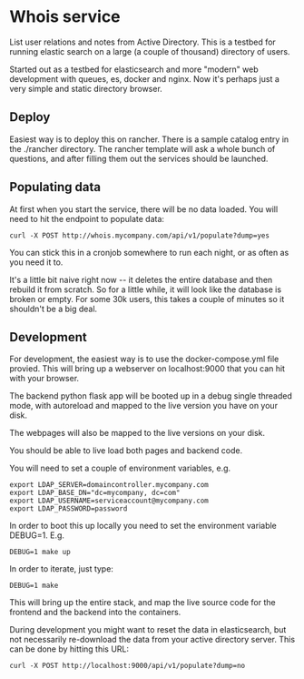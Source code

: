 # Whois service

List user relations and notes from Active Directory. This is a testbed for running elastic search on a large (a couple of thousand) directory of users. 

Started out as a testbed for elasticsearch and more "modern" web development with queues, es, docker and nginx. Now it's perhaps just a very simple and static directory browser.

## Deploy

Easiest way is to deploy this on rancher. There is a sample catalog entry in the ./rancher directory. The rancher template will ask a whole bunch of questions, and after filling them out the services should be launched. 

## Populating data

At first when you start the service, there will be no data loaded. You will need to hit the endpoint to populate data:

```
curl -X POST http://whois.mycompany.com/api/v1/populate?dump=yes
```

You can stick this in a cronjob somewhere to run each night, or as often as you need it to. 

It's a little bit naive right now -- it deletes the entire database and then rebuild it from scratch. So for a little while, it will look like the database is broken or empty. For some 30k users, this takes a couple of minutes so it shouldn't be a big deal.

## Development

For development, the easiest way is to use the docker-compose.yml file provied. This will bring up a webserver on localhost:9000 that you can hit with your browser.

The backend python flask app will be booted up in a debug single threaded mode, with autoreload and mapped to the live version you have on your disk. 

The webpages will also be mapped to the live versions on your disk. 

You should be able to live load both pages and backend code.

You will need to set a couple of environment variables, e.g. 

```
export LDAP_SERVER=domaincontroller.mycompany.com
export LDAP_BASE_DN="dc=mycompany, dc=com"
export LDAP_USERNAME=serviceaccount@mycompany.com
export LDAP_PASSWORD=password
```

In order to boot this up locally you need to set the environment variable DEBUG=1. E.g. 

```
DEBUG=1 make up
```

In order to iterate, just type:

```
DEBUG=1 make
```

This will bring up the entire stack, and map the live source code for the frontend and the backend into the containers.


During development you might want to reset the data in elasticsearch, but not necessarily re-download the data from your active directory server. This can be done by hitting this URL:

```
curl -X POST http://localhost:9000/api/v1/populate?dump=no
```


